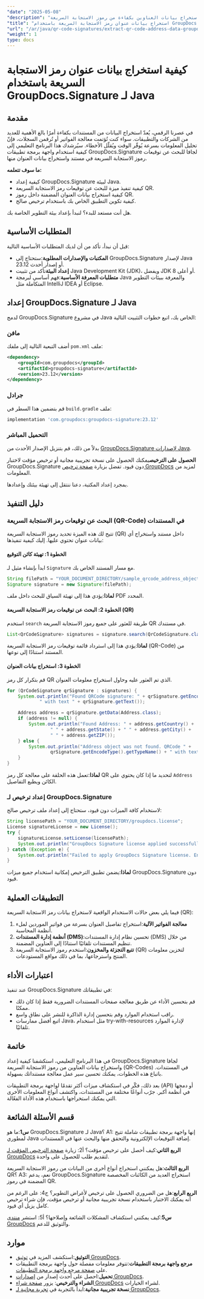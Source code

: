 ```yaml
---
"date": "2025-05-08"
"description": "تعرّف على كيفية استخراج بيانات العناوين بكفاءة من رموز الاستجابة السريعة (QR) في المستندات باستخدام GroupDocs.Signature لجافا. اتبع دليلنا المفصل لتحسين سير عمل معالجة مستنداتك."
"title": "استخراج بيانات عنوان رمز الاستجابة السريعة باستخدام GroupDocs.Signature لـ Java - دليل شامل"
"url": "/ar/java/qr-code-signatures/extract-qr-code-address-data-groupdocs-signature-java/"
"weight": 1
type: docs
---
```

# كيفية استخراج بيانات عنوان رمز الاستجابة السريعة باستخدام GroupDocs.Signature لـ Java

## مقدمة

في عصرنا الرقمي، يُعدّ استخراج البيانات من المستندات بكفاءة أمرًا بالغ الأهمية للعديد من الشركات والتطبيقات. سواء كنت تُؤتمت معالجة الفواتير أو تُرقمن السجلات، فإنّ تحليل المعلومات بسرعة يُوفّر الوقت ويُقلّل الأخطاء. سيُرشدك هذا البرنامج التعليمي إلى كيفية استخدام واجهة برمجة تطبيقات GroupDocs.Signature لجافا للبحث عن توقيعات رموز الاستجابة السريعة في مستند واستخراج بيانات العنوان منها.

**ما سوف تتعلمه:**
- كيفية إعداد GroupDocs.Signature لبيئة Java.
- كيفية تنفيذ ميزة للبحث عن توقيعات رمز الاستجابة السريعة QR.
- كيفية استخراج بيانات العنوان المضمنة داخل رموز QR.
- كيفية تكوين التطبيق الخاص بك باستخدام ترخيص صالح.

هل أنت مستعد للبدء؟ لنبدأ بإعداد بيئة التطوير الخاصة بك.

## المتطلبات الأساسية

قبل أن نبدأ، تأكد من أن لديك المتطلبات الأساسية التالية:

- **المكتبات والإصدارات المطلوبة**:ستحتاج إلى GroupDocs.Signature لإصدار Java 23.12 أو إصدار أحدث.
- **إعداد البيئة**تأكد من تثبيت Java Development Kit (JDK)، ويفضل JDK 8 أو أعلى.
- **متطلبات المعرفة الأساسية**:فهم أساسي لبرمجة Java والمعرفة ببيئات التطوير المتكاملة مثل IntelliJ IDEA أو Eclipse.

## إعداد GroupDocs.Signature لـ Java

لدمج GroupDocs.Signature في مشروع Java الخاص بك، اتبع خطوات التثبيت التالية:

### مافن

أضف التبعية التالية إلى ملفك `pom.xml` ملف:

```xml
<dependency>
    <groupId>com.groupdocs</groupId>
    <artifactId>groupdocs-signature</artifactId>
    <version>23.12</version>
</dependency>
```

### جرادل

قم بتضمين هذا السطر في `build.gradle` ملف:

```gradle
implementation 'com.groupdocs:groupdocs-signature:23.12'
```

### التحميل المباشر

بدلاً من ذلك، قم بتنزيل الإصدار الأحدث من [GroupDocs.Signature لإصدارات Java](https://releases.groupdocs.com/signature/java/).

**الحصول على الترخيص**يمكنك الحصول على نسخة تجريبية مجانية أو ترخيص مؤقت لاختبار GroupDocs.Signature دون قيود. تفضل بزيارة [صفحة ترخيص GroupDocs](https://purchase.groupdocs.com/buy) لمزيد من المعلومات.

بمجرد إعداد المكتبة، دعنا ننتقل إلى تهيئة بيئتك وإعدادها.

## دليل التنفيذ

### البحث عن توقيعات رمز الاستجابة السريعة (QR-Code) في المستندات

تتيح لك هذه الميزة تحديد رموز الاستجابة السريعة (QR) داخل مستند واستخراج أي بيانات عنوان تحتوي عليها. إليك كيفية تنفيذها:

#### الخطوة 1: تهيئة كائن التوقيع

ابدأ بإنشاء مثيل لـ `Signature` مع مسار المستند الخاص بك.

```java
String filePath = "YOUR_DOCUMENT_DIRECTORY/sample_qrcode_address_object.pdf";
Signature signature = new Signature(filePath);
```

**لماذا**:يؤدي هذا إلى تهيئة السياق للبحث داخل ملف PDF المحدد.

#### الخطوة 2: البحث عن توقيعات رمز الاستجابة السريعة (QR)

استخدم `search` طريقة للعثور على جميع رموز الاستجابة السريعة QR في مستندك.

```java
List<QrCodeSignature> signatures = signature.search(QrCodeSignature.class, SignatureType.QrCode);
```

**لماذا**:يؤدي هذا إلى استرداد قائمة توقيعات رمز الاستجابة السريعة (QR-Code) من المستند استنادًا إلى نوعها.

#### الخطوة 3: استخراج بيانات العنوان

قم بتكرار كل رمز QR الذي تم العثور عليه وحاول استخراج معلومات العنوان.

```java
for (QrCodeSignature qrSignature : signatures) {
    System.out.println("Found QRCode signature: " + qrSignature.getEncodeType().getTypeName() +
            " with text " + qrSignature.getText());

    Address address = qrSignature.getData(Address.class);
    if (address != null) {
        System.out.println("Found Address: " + address.getCountry() +
                " " + address.getState() + " " + address.getCity() +
                " " + address.getZIP());
    } else {
        System.out.println("Address object was not found. QRCode " +
                qrSignature.getEncodeType().getTypeName() + " with text " + qrSignature.getText());
    }
}
```

**لماذا**:تعمل هذه الحلقة على معالجة كل رمز QR لتحديد ما إذا كان يحتوي على `Address` الكائن ويطبع التفاصيل.

### إعداد ترخيص لـ GroupDocs.Signature

لاستخدام كافة الميزات دون قيود، ستحتاج إلى إعداد ملف ترخيص صالح:

```java
String licensePath = "YOUR_DOCUMENT_DIRECTORY/groupdocs.license";
License signatureLicense = new License();
try {
    signatureLicense.setLicense(licensePath);
    System.out.println("GroupDocs Signature license applied successfully.");
} catch (Exception e) {
    System.out.println("Failed to apply GroupDocs Signature license. Ensure the license file is valid and accessible.");
}
```

**لماذا**:يضمن تطبيق الترخيص إمكانية استخدام جميع ميزات GroupDocs.Signature دون قيود.

## التطبيقات العملية

فيما يلي بعض حالات الاستخدام الواقعية لاستخراج بيانات رمز الاستجابة السريعة (QR):

1. **معالجة الفواتير الآلية**:استخراج تفاصيل العنوان بسرعة من فواتير الموردين لملء أنظمة المحاسبة.
2. **أنظمة إدارة المستندات (DMS)**:تحسين نظام إدارة المستندات (DMS) من خلال تنظيم المستندات تلقائيًا استنادًا إلى العناوين المضمنة.
3. **تتبع التجزئة والمخزون**:استخدم رموز الاستجابة السريعة (QR) لتخزين معلومات المنتج واسترجاعها، بما في ذلك مواقع المستودعات.

## اعتبارات الأداء

عند تنفيذ GroupDocs.Signature في تطبيقاتك:

- قم بتحسين الأداء عن طريق معالجة صفحات المستندات الضرورية فقط إذا كان ذلك ممكنًا.
- راقب استخدام الموارد وقم بتحسين إدارة الذاكرة للنشر على نطاق واسع.
- اتبع أفضل ممارسات Java، مثل استخدام try-with-resources لإدارة الموارد تلقائيًا.

## خاتمة

في هذا البرنامج التعليمي، استكشفنا كيفية إعداد GroupDocs.Signature لجافا واستخراج بيانات العناوين من رموز الاستجابة السريعة (QR-Codes) في المستندات. باتباع هذه الخطوات، يمكنك تحسين سير عمل معالجة مستنداتك بسهولة.

بعد ذلك، فكّر في استكشاف ميزات أكثر تقدمًا لواجهة برمجة التطبيقات (API) أو دمجها في أنظمة أكبر. جرّب أنواعًا مختلفة من المستندات، واكتشف أنواع المعلومات الأخرى التي يمكنك استخراجها باستخدام هذه الأداة الفعّالة.

## قسم الأسئلة الشائعة

**س1**:ما هو GroupDocs.Signature لـ Java؟ 
A1: إنها واجهة برمجة تطبيقات شاملة تتيح لمطوري Java إضافة التوقيعات الإلكترونية والتحقق منها والبحث عنها في المستندات.

**الربع الثاني**:كيف أحصل على ترخيص مؤقت؟
أ2: زيارة [صفحة الترخيص المؤقت لـ GroupDocs](https://purchase.groupdocs.com/temporary-license/) لتقديم طلب للحصول على واحدة.

**الربع الثالث**:هل يمكنني استخراج أنواع أخرى من البيانات من رموز الاستجابة السريعة QR؟
A3: نعم، يدعم GroupDocs.Signature استخراج العديد من الكائنات المخصصة المضمنة في رموز QR.

**الربع الرابع**:هل من الضروري الحصول على ترخيص لأغراض التطوير؟
ج4: على الرغم من أنه يمكنك الاختبار باستخدام نسخة تجريبية مجانية أو ترخيص مؤقت، فإن شراء ترخيص كامل يزيل أي قيود.

**س5**:كيف يمكنني استكشاف المشكلات الشائعة وإصلاحها؟
أ5: استشر [منتدى GroupDocs](https://forum.groupdocs.com/c/signature/) والتوثيق للدعم.

## موارد

- **التوثيق**:استكشف المزيد في [توثيق GroupDocs](https://docs.groupdocs.com/signature/java/).
- **مرجع واجهة برمجة التطبيقات**:تتوفر معلومات مفصلة حول واجهة برمجة التطبيقات على [صفحة مرجع واجهة برمجة التطبيقات](https://reference.groupdocs.com/signature/java/).
- **تحميل**:احصل على أحدث إصدار من [إصدارات GroupDocs](https://releases.groupdocs.com/signature/java/).
- **الشراء والترخيص**: يزور [صفحة شراء GroupDocs](https://purchase.groupdocs.com/buy) لشراء الخيارات.
- **نسخة تجريبية مجانية**:ابدأ بالتجربة في [تجربة مجانية لـ GroupDocs](https://releases.groupdocs.com/signature/java/).